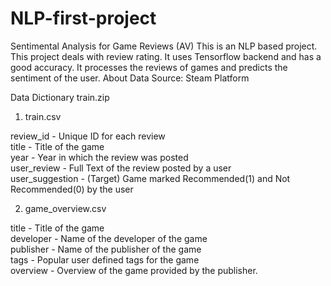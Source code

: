# NLP-first-project
Sentimental Analysis for Game Reviews (AV)
This is an NLP based project. This project deals with review rating. It uses Tensorflow backend and has a good accuracy. It processes the reviews of games and predicts the sentiment of the user.
About Data Source:
Steam Platform



Data Dictionary 
train.zip

1. train.csv

review_id       - Unique ID for each review   
title           - Title of the game   
year            - Year in which the review was posted   
user_review     - Full Text of the review posted by a user   
user_suggestion - (Target) Game marked Recommended(1) and Not Recommended(0) by the user   



2. game_overview.csv

title         - Title of the game   
developer     - Name of the developer of the game   
publisher     - Name of the publisher of the game   
tags          - Popular user defined tags for the game   
overview      - Overview of the game provided by the publisher.   

